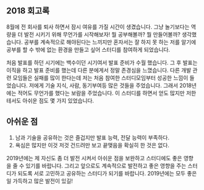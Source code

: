 ## 2018 회고록

8월에 전 회사를 퇴사 하면서 잠시 여유를 가질 시간이 생겼습니다. 그냥 놀기보다는 역량을 더 발전 시키기 위해 무언가를 시작해보자! 뭘 공부해볼까? 뭘 만들어볼까? 생각했습니다.
공부를 계속적으로 해야된다는 느끼지만 혼자서는 잘 하지 못 하는 저를 알기에 공부를 할 수 밖에 없는 환경을 만들고 싶어 스터디를 참여하게 되었습니다.

처음 발표를 하던 시기에는 백수이던 시기여서 발표 준비가 수월 했습니다. 그 후 발표는 이직을 하고 발표 준비를 했는데 다른 분에게서 정말 존경심을 느꼈습니다.
다른 개발 관련 모임들은 실패를 많이 한다는데 저는 처음 참여한 스터디모임부터 성공한 느낌이 들었습니다.
저에게 기술 지식, 사람, 동기부여등 많은 것들을 주었습니다. 그래서 2018년에는 적어도 무언가를 했다는 보람을 주었습니다.
이 스터디를 하면서 얻도 많지만 저한테서도 아쉬운 점도 몇 가지 있었습니다. 

## 아쉬운 점
1. 남과 기술을 공유하는 것은 즐겁지만 발표 능력, 전달 능력이 부족하다.
2. 욕심은 많지만 이것 저것 건드려만 보고 끝맺음을 확실히 한 것은 없다.

2019년에는 제 자신도 좀 더 발전 시켜서 아쉬운 점을 보완하고 스터디에도 좋은 영향을 줄 수 있기를 바랍니다. 그리고 앞으로도 계속적으로 발전하고 좋은 영향을 주는 
스터디가 되도록 서로 고민하고 공유하는 스터디가 되기를 바랍니다. 2019년에는 모두 좋은 일 가득하고 많은 발전이 있길!
